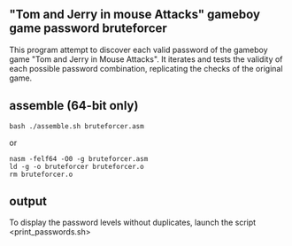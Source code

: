 ## "Tom and Jerry in mouse Attacks" gameboy game password bruteforcer

This program attempt to discover each valid password of the gameboy game "Tom and Jerry in Mouse Attacks".
It iterates and tests the validity of each possible password combination, replicating the checks of the original game. 

## assemble (64-bit only)
```
bash ./assemble.sh bruteforcer.asm
```
or
```
nasm -felf64 -O0 -g bruteforcer.asm
ld -g -o bruteforcer bruteforcer.o
rm bruteforcer.o
```
## output

To display the password levels without duplicates, launch the script <print_passwords.sh>

